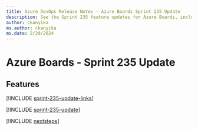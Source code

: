 ```yaml
---
title: Azure DevOps Release Notes - Azure Boards Sprint 235 Update
description: See the Sprint 235 feature updates for Azure Boards, including next steps.
author: ckanyika
ms.author: ckanyika
ms.date: 2/29/2024
---
```


# Azure Boards - Sprint 235 Update

## Features

[!INCLUDE [sprint-235-update-links](../includes/boards/sprint-235-update-links.md)]

[!INCLUDE [sprint-235-update](../includes/boards/sprint-235-update.md)]

[!INCLUDE [nextsteps](../includes/nextsteps.md)]